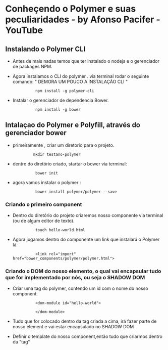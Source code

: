 # Conheçendo o Polymer e suas peculiaridades - by Afonso Pacifer - YouTube

## Instalando o Polymer CLI

- Antes de mais nadas temos que ter instalado o nodejs e o gerenciador de packages NPM.

- Agora instalamos o CLI do polymer . via terminal rodar o seguinte comando: " DEMORA UM POUCO A INSTALAÇÃO CLI "

				npm install -g polymer-cli

- Instalar o gerenciador de dependencia Bower.

				npm install -g bower

## Intalaçao do Polymer e Polyfill,  através do gerenciador bower

-  primeiramente , criar um diretorio para o projeto.

				mkdir testano-polymer

- dentro do diretório criado, startar o bower via terminal:

				bower init

- agora vamos instalar o polymer :

				bower install polymer/polymer --save


### Criando o primeiro component

- Dentro do diretório do projeto criaremos nosso componente via terminal (ou de algum editor de texto).

				touch hello-world.html

- Agora jogamos dentro do componente um link que instalará o Polymer lá.

				<link rel="import" href="bower_components/polymer/polymer.html">

### Criando o DOM do nosso elemento, o qual vai encapsular tudo que for implementado por nós, ou seja o SHADOW DOM

- Criar uma tag do polymer, contendo um id com o nome do nosso component.

				<dom-module id="hello-world">

				</dom-module>

- Tudo que for colocado dentro da tag criada a cima, irá fazer parte de nosso element e vai estar encapsulado no SHADOW DOM

- Definir o template do nosso component,então tudo que criarmos dentro da "tag" <template> se tornará reutilizável... ou seja podendo
ser replicado em vários lugares de uma forma muito DINÂMICA. E também tornando a performace no navegador exelente pois HTTP2 " É OUTRO NÍVEL ".

				dom-module id="tagname">
					<template>
							<h1>Hello World</h1>
					</template>
				</dom-module

- Agora registramos o nosso component/element , dentro do dom-module setando uma tag script :

				<script>
						Polymer({          /* Chamando um recurso do Polymer*/
							is: 'hello-world' /* Registrando custom element referenciado com o nome do component*/
						});
				</script>

- Agora Vamos criar um novo arquivo html com a estrutura HTML5 para ultilzar nosso componente. via terminal:

				touch index.html

- Importar no cabeçalho do index.html, um script que vai vir do seguinte caminho:

				<script src="bower_components/webcomponentsjs/webcomponents-lite.js></script>

- Também importar nosso elemento da seguinte forma:

				<link rel="import" href="hello-world">

- Agora ultilzamos nosso component/element , no formato de uma tag que referencia o custom element, no corpo da página. Ex:

					<body>
					<hello-world> </hello-world>  / * ULTILIZAÇÃO DO COMPONENTE NO INDEX.HTML * /
					</body>

- Para testar nosso componente no browser, startamos o servidor do Polymer que foi adquirido quando baixado o Polymer CLI. via terminal :

					polymer serve --open

### DICAS

- A tag <link> usada para importar o styles da página, fonts etc.. Também pode trazer uma pagina html. Ex:

					<link rel="import" href="ijdsujdiosdjodsjoijdsojdo".html>


- Para criar nossos Components/Custom Elements , sempre precisamos usar um dash para separar , Ex:

					my-first-component			
